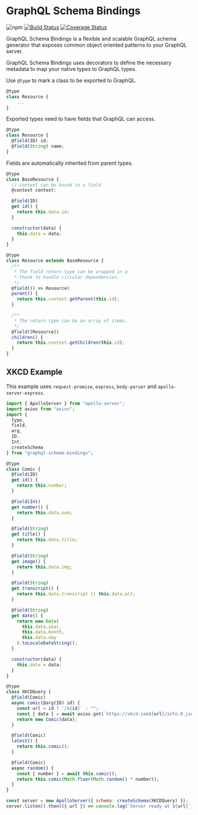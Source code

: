 # GraphQL Schema Bindings

![npm](https://img.shields.io/npm/v/graphql-schema-bindings.svg)
[![Build Status](https://travis-ci.org/IBM/graphql-schema-bindings.svg?branch=master)](https://travis-ci.org/IBM/graphql-schema-bindings)
[![Coverage Status](https://coveralls.io/repos/github/IBM/graphql-schema-bindings/badge.svg?branch=master)](https://coveralls.io/github/IBM/graphql-schema-bindings?branch=master)

GraphQL Schema Bindings is a flexible and scalable GraphQL schema generator that exposes common object oriented patterns to your GraphQL server.

GraphQL Schema Bindings uses decorators to define the necessary metadata to map your native types to GraphQL types.

Use `@type` to mark a class to be exported to GraphQL.

```javascript
@type
class Resource {
    ...
}
```

Exported types need to have fields that GraphQL can access.

```javascript
@type
class Resource {
  @field(ID) id;
  @field(String) name;
}
```

Fields are automatically inherited from parent types.

```javascript
@type
class BaseResource {
  // context can be bound to a field
  @context context;

  @field(ID)
  get id() {
    return this.data.id;
  }

  constructor(data) {
    this.data = data;
  }
}

@type
class Resource extends BaseResource {
  /**
   * The field return type can be wrapped in a
   * thunk to handle circular dependencies.
   */
  @field(() => Resource)
  parent() {
    return this.context.getParent(this.id);
  }

  /**
   * The return type can be an array of items.
   */
  @field([Resource])
  children() {
    return this.context.getChildren(this.id);
  }
}
```

## XKCD Example

This example uses `request-promise`, `express`, `body-parser` and `apollo-server-express`.

```javascript
import { ApolloServer } from "apollo-server";
import axios from "axios";
import {
  type,
  field,
  arg,
  ID,
  Int,
  createSchema
} from "graphql-schema-bindings";

@type
class Comic {
  @field(ID)
  get id() {
    return this.number;
  }

  @field(Int)
  get number() {
    return this.data.num;
  }

  @field(String)
  get title() {
    return this.data.title;
  }

  @field(String)
  get image() {
    return this.data.img;
  }

  @field(String)
  get transcript() {
    return this.data.transcript || this.data.alt;
  }

  @field(String)
  get date() {
    return new Date(
      this.data.year,
      this.data.month,
      this.data.day
    ).toLocaleDateString();
  }

  constructor(data) {
    this.data = data;
  }
}

@type
class XKCDQuery {
  @field(Comic)
  async comic(@arg(ID) id) {
    const url = id ? `/${id}` : "";
    const { data } = await axios.get(`https://xkcd.com${url}/info.0.json`);
    return new Comic(data);
  }

  @field(Comic)
  latest() {
    return this.comic();
  }

  @field(Comic)
  async random() {
    const { number } = await this.comic();
    return this.comic(Math.floor(Math.random() * number));
  }
}

const server = new ApolloServer({ schema: createSchema(XKCDQuery) });
server.listen().then(({ url }) => console.log(`Server ready at ${url}`));
```
